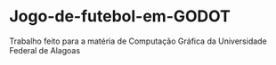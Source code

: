 # Jogo-de-futebol-em-GODOT
Trabalho feito para a matéria de Computação Gráfica da Universidade Federal de Alagoas
